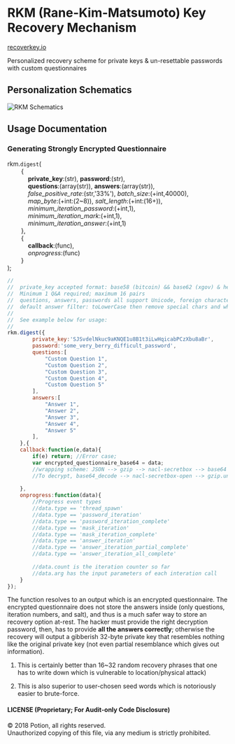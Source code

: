# RKM (Rane-Kim-Matsumoto) Key Recovery Mechanism

[recoverkey.io](https://recoverkey.io "Potion: Recover Key")
  
Personalized recovery scheme for private keys & un-resettable passwords with custom questionnaires  
  
## Personalization Schematics
  
![RKM Schematics](https://xgov.s3-accelerate.amazonaws.com/potion/rkm_scheme5.png "")
  
## Usage Documentation
  
### Generating Strongly Encrypted Questionnaire

rkm.`digest`(  
&nbsp; &nbsp; &nbsp; &nbsp; {  
&nbsp; &nbsp; &nbsp; &nbsp; &nbsp; &nbsp; __private_key__:(str), __password__:(str),  
&nbsp; &nbsp; &nbsp; &nbsp; &nbsp; &nbsp; __questions__:(array(str)), __answers__:(array(str)),  
&nbsp; &nbsp; &nbsp; &nbsp; &nbsp; &nbsp; *false_positive_rate*:(str,'33%'), *batch_size*:(+int,40000),  
&nbsp; &nbsp; &nbsp; &nbsp; &nbsp; &nbsp; *map_byte*:(+int:(2~8)), *salt_length*:(+int:(16+)),  
&nbsp; &nbsp; &nbsp; &nbsp; &nbsp; &nbsp; *minimum_iteration_password*:(+int,1),  
&nbsp; &nbsp; &nbsp; &nbsp; &nbsp; &nbsp; *minimum_iteration_mark*:(+int,1),  
&nbsp; &nbsp; &nbsp; &nbsp; &nbsp; &nbsp; *minimum_iteration_answer*:(+int,1)  
&nbsp; &nbsp; &nbsp; &nbsp; },  
&nbsp; &nbsp; &nbsp; &nbsp; {  
&nbsp; &nbsp; &nbsp; &nbsp; &nbsp; &nbsp; __callback__:(func),  
&nbsp; &nbsp; &nbsp; &nbsp; &nbsp; &nbsp; *onprogress*:(func)  
&nbsp; &nbsp; &nbsp; &nbsp; }  
);
  
```javascript
//
//	private_key accepted format: base58 (bitcoin) && base62 (xgov) & hex (ethereum)
//	Minimum 1 Q&A required; maximum 16 pairs
//	questions, answers, passwords all support Unicode, foreign characters
// 	default answer filter: toLowerCase then remove special chars and white spaces
// 	
//	See example below for usage:
//
rkm.digest({
		private_key:'SJSvdelNkuc9aKNQE1u8B1t3iLwHqicabPCzXbu8aBr',
		password:'some_very_berry_difficult_password',
		questions:[
			"Custom Question 1",
			"Custom Question 2",
			"Custom Question 3",
			"Custom Question 4",
			"Custom Question 5"
		],
		answers:[
			"Answer 1",
			"Answer 2",
			"Answer 3",
			"Answer 4",
			"Answer 5"
		],
	},{
	callback:function(e,data){
		if(e) return; //Error case;
		var encrypted_questionnaire_base64 = data;
		//wrapping scheme: JSON --> gzip --> nacl-secretbox --> base64
		//To decrypt, base64_decode --> nacl-secretbox-open --> gzip.undo --> JSON.parse
		
	},
	onprogress:function(data){
		//Progress event types
		//data.type == 'thread_spawn'
		//data.type == 'password_iteration'
		//data.type == 'password_iteration_complete'
		//data.type == 'mask_iteration'
		//data.type == 'mask_iteration_complete'
		//data.type == 'answer_iteration'
		//data.type == 'answer_iteration_partial_complete'
		//data.type == 'answer_iteration_all_complete'
		
		//data.count is the iteration counter so far
		//data.arg has the input parameters of each interation call
	}
});

```  
  
  
The function resolves to an output which is an encrypted questionnaire.
The encrypted questionnaire does not store the answers inside (only questions, iteration numbers, and salt),
and thus is a much safer way to store an recovery option at-rest. The hacker must provide the right decryption password,
then, has to provide __all the answers correctly__; otherwise the recovery will output a gibberish 32-byte private key that
resembles nothing like the original private key (not even partial resemblance which gives out information).
  
1) This is certainly better than 16~32 random recovery phrases
that one has to write down which is vulnerable to location/physical attack)  
  
2) This is also superior to user-chosen seed words which is notoriously easier to brute-force.
  
  
  
#### LICENSE (Proprietary; For Audit-only Code Disclosure)
© 2018 Potion, all rights reserved.  
Unauthorized copying of this file, via any medium is strictly prohibited.  